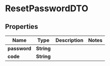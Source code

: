 

# ResetPasswordDTO


## Properties

| Name | Type | Description | Notes |
|------------ | ------------- | ------------- | -------------|
|**password** | **String** |  |  |
|**code** | **String** |  |  |



